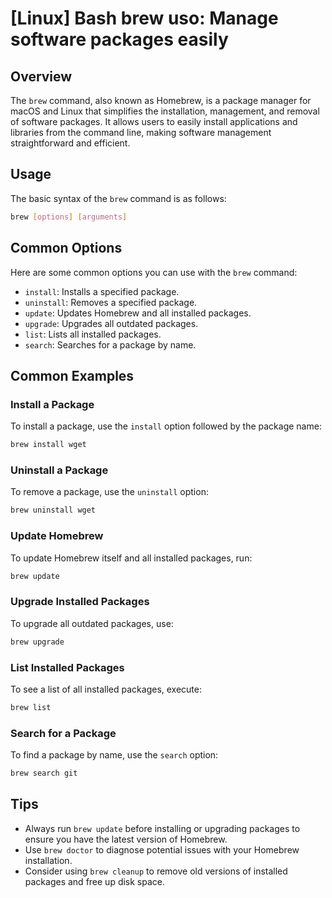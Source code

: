 # [Linux] Bash brew uso: Manage software packages easily

## Overview
The `brew` command, also known as Homebrew, is a package manager for macOS and Linux that simplifies the installation, management, and removal of software packages. It allows users to easily install applications and libraries from the command line, making software management straightforward and efficient.

## Usage
The basic syntax of the `brew` command is as follows:

```bash
brew [options] [arguments]
```

## Common Options
Here are some common options you can use with the `brew` command:

- `install`: Installs a specified package.
- `uninstall`: Removes a specified package.
- `update`: Updates Homebrew and all installed packages.
- `upgrade`: Upgrades all outdated packages.
- `list`: Lists all installed packages.
- `search`: Searches for a package by name.

## Common Examples

### Install a Package
To install a package, use the `install` option followed by the package name:

```bash
brew install wget
```

### Uninstall a Package
To remove a package, use the `uninstall` option:

```bash
brew uninstall wget
```

### Update Homebrew
To update Homebrew itself and all installed packages, run:

```bash
brew update
```

### Upgrade Installed Packages
To upgrade all outdated packages, use:

```bash
brew upgrade
```

### List Installed Packages
To see a list of all installed packages, execute:

```bash
brew list
```

### Search for a Package
To find a package by name, use the `search` option:

```bash
brew search git
```

## Tips
- Always run `brew update` before installing or upgrading packages to ensure you have the latest version of Homebrew.
- Use `brew doctor` to diagnose potential issues with your Homebrew installation.
- Consider using `brew cleanup` to remove old versions of installed packages and free up disk space.